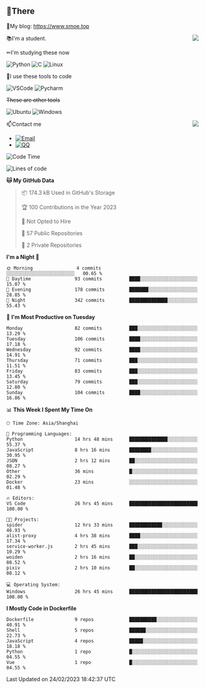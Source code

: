
## 👏There

📰My blog: https://www.smoe.top

<img align="right" src="https://github-readme-stats.vercel.app/api/top-langs/?username=AkashiCoin"/>


📚I'm a student.

✏I'm studying these now

![Python](https://img.shields.io/badge/-Python-blue?style=flat-square&logo=Python&logoColor=fff)
![C](https://img.shields.io/badge/-C-585858?style=flat-square&logo=C&logoColor=fff)
![Linux](https://img.shields.io/badge/-Linux-black?style=flat-square&logo=Linux&logoColor=fff)

🔨I use these tools to code

![VSCode](https://img.shields.io/badge/-VSCode-blue?style=flat-square&logo=visualstudiocode&logoColor=fff)
![Pycharm](https://img.shields.io/badge/-Pycharm-green?style=flat-square&logo=pycharm&logoColor=fff)

 ~~These are other tools~~

![Ubuntu](https://img.shields.io/badge/-Ubuntu-orange?style=flat-square&logo=Ubuntu&logoColor=fff)
![Windows](https://img.shields.io/badge/-Windows-blue?style=flat-square&logo=Windows&logoColor=fff)

<img align="right" src="https://github-readme-stats.vercel.app/api?username=AkashiCoin" />


📫Contact me

* [![Email](https://img.shields.io/badge/Email-l1040186796@gmail.com-1?style=social&logoColor=fff)](mailto:l1040186796@gmail.com)
* [![QQ](https://img.shields.io/badge/QQ-1040186796-1?style=social&logoColor=fff)](tencent://AddContact/?fromId=45&fromSubId=1&subcmd=all&uin=1040186796&website=www.oicqzone.com)

<!--START_SECTION:waka-->
![Code Time](http://img.shields.io/badge/Code%20Time-593%20hrs%2050%20mins-blue)

![Lines of code](https://img.shields.io/badge/From%20Hello%20World%20I%27ve%20Written-109.1%20thousand%20lines%20of%20code-blue)

**🐱 My GitHub Data** 

> 📦 174.3 kB Used in GitHub's Storage 
 > 
> 🏆 100 Contributions in the Year 2023
 > 
> 🚫 Not Opted to Hire
 > 
> 📜 57 Public Repositories 
 > 
> 🔑 2 Private Repositories 
 > 
**I'm a Night 🦉** 

```text
🌞 Morning                4 commits           ░░░░░░░░░░░░░░░░░░░░░░░░░   00.65 % 
🌆 Daytime                93 commits          ████░░░░░░░░░░░░░░░░░░░░░   15.07 % 
🌃 Evening                178 commits         ███████░░░░░░░░░░░░░░░░░░   28.85 % 
🌙 Night                  342 commits         ██████████████░░░░░░░░░░░   55.43 % 
```
📅 **I'm Most Productive on Tuesday** 

```text
Monday                   82 commits          ███░░░░░░░░░░░░░░░░░░░░░░   13.29 % 
Tuesday                  106 commits         ████░░░░░░░░░░░░░░░░░░░░░   17.18 % 
Wednesday                92 commits          ████░░░░░░░░░░░░░░░░░░░░░   14.91 % 
Thursday                 71 commits          ███░░░░░░░░░░░░░░░░░░░░░░   11.51 % 
Friday                   83 commits          ███░░░░░░░░░░░░░░░░░░░░░░   13.45 % 
Saturday                 79 commits          ███░░░░░░░░░░░░░░░░░░░░░░   12.80 % 
Sunday                   104 commits         ████░░░░░░░░░░░░░░░░░░░░░   16.86 % 
```


📊 **This Week I Spent My Time On** 

```text
🕑︎ Time Zone: Asia/Shanghai

💬 Programming Languages: 
Python                   14 hrs 48 mins      ██████████████░░░░░░░░░░░   55.37 % 
JavaScript               8 hrs 16 mins       ████████░░░░░░░░░░░░░░░░░   30.95 % 
JSON                     2 hrs 12 mins       ██░░░░░░░░░░░░░░░░░░░░░░░   08.27 % 
Other                    36 mins             █░░░░░░░░░░░░░░░░░░░░░░░░   02.29 % 
Docker                   23 mins             ░░░░░░░░░░░░░░░░░░░░░░░░░   01.48 % 

🔥 Editors: 
VS Code                  26 hrs 45 mins      █████████████████████████   100.00 % 

🐱‍💻 Projects: 
spider                   12 hrs 33 mins      ████████████░░░░░░░░░░░░░   46.93 % 
alist-proxy              4 hrs 38 mins       ████░░░░░░░░░░░░░░░░░░░░░   17.34 % 
service-worker.js        2 hrs 45 mins       ███░░░░░░░░░░░░░░░░░░░░░░   10.29 % 
woiden                   2 hrs 16 mins       ██░░░░░░░░░░░░░░░░░░░░░░░   08.52 % 
pixiv                    2 hrs 10 mins       ██░░░░░░░░░░░░░░░░░░░░░░░   08.12 % 

💻 Operating System: 
Windows                  26 hrs 45 mins      █████████████████████████   100.00 % 
```

**I Mostly Code in Dockerfile** 

```text
Dockerfile               9 repos             ██████████░░░░░░░░░░░░░░░   40.91 % 
Shell                    5 repos             ██████░░░░░░░░░░░░░░░░░░░   22.73 % 
JavaScript               4 repos             █████░░░░░░░░░░░░░░░░░░░░   18.18 % 
Python                   1 repo              █░░░░░░░░░░░░░░░░░░░░░░░░   04.55 % 
Vue                      1 repo              █░░░░░░░░░░░░░░░░░░░░░░░░   04.55 % 
```




 Last Updated on 24/02/2023 18:42:37 UTC
<!--END_SECTION:waka-->
